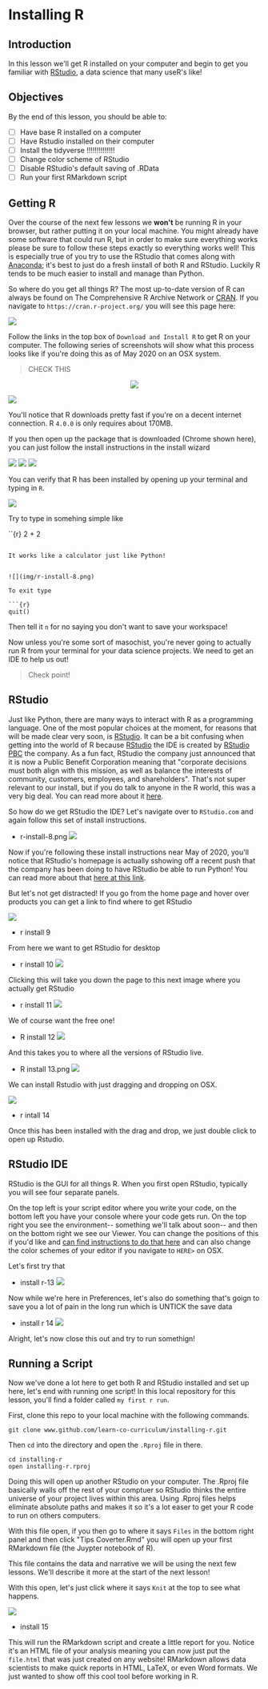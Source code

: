 # Installing R 

## Introduction

In this lesson we'll get R installed on your computer and begin to get you familiar with [RStudio](https://rstudio.com/), a data science that many useR's like! 

## Objectives

By the end of this lesson, you should be able to:

* [ ] Have base R installed on a computer
* [ ] Have Rstudio installed on their computer
* [ ] Install the tidyverse !!!!!!!!!!!!!! 
* [ ] Change color scheme of RStudio 
* [ ] Disable RStudio's default saving of .RData 
* [ ] Run your first RMarkdown script

## Getting R 

Over the course of the next few lessons we **won't** be running R in your browser, but rather putting it on your local machine.
You might already have some software that could run R, but in order to make sure everything works please be sure to follow these steps exactly so everything works well!
This is especially true of you try to use the RStudio that comes along with [Anaconda](https://www.anaconda.com/); it's best to just do a fresh iinstall of both R and RStudio.
Luckily R tends to be much easier to install and manage than Python. 

So where do you get all things R?
The most up-to-date version of R can always be found on The Comprehensive R Archive Network or [CRAN](https://cran.r-project.org/).
If you navigate to `https://cran.r-project.org/` you will see this page here:

![](img/r-install-1.png)

Follow the links in the top box of `Download and Install R` to get R on your computer.
The following series of screenshots will show what this process looks like if you're doing this as of May 2020 on an OSX system. 

> CHECK THIS 

<div style="text-align:center"><img src="img/r-install-2.png" /></div>

![](img/r-install-3.png)

You'll notice that R downloads pretty fast if you're on a decent internet connection.
R `4.0.0` is only requires about 170MB. 

If you then open up the package that is downloaded (Chrome shown here), you can just follow the install instructions in the install wizard 


![](img/r-install-4.png)
![](img/r-install-5.png)
![](img/r-install-6.png)

You can verify that R has been installed by opening up your terminal and typing in `R`.

![](img/r-install-7.png)

Try to type in somehing simple like 


``{r}
2 + 2
```

It works like a calculator just like Python! 


![](img/r-install-8.png)

To exit type 

```{r}
quit()
```

Then tell it `n` for no saying you don't want to save your workspace! 

Now unless you're some sort of masochist, you're never going to actually run R from your terminal for your data science projects. 
We need to get an IDE to help us out!

> Check point!

## RStudio

Just like Python, there are many ways to interact with R as a programming language.
One of the most popular choices at the moment, for reasons that will be made clear very soon, is [RStudio]().
It can be a bit confusing when getting into the world of R because [RStudio]() the IDE is created by [RStudio PBC]() the company.
As a fun fact, RStudio the company just announced that it is now a Public Benefit Corporation meaning that "corporate decisions must both align with this mission, as well as balance the interests of community, customers, employees, and shareholders".
That's not super relevant to our install, but if you do talk to anyone in the R world, this was a very big deal.
You can read more about it [here](https://blog.rstudio.com/2020/01/29/rstudio-pbc/). 

So how do we get RStudio the IDE?
Let's navigate over to `RStudio.com` and again follow this set of install instructions.

* r-install-8.png 
![](img/r-install-7.png)

Now if you're following these install instructions near May of 2020, you'll notice that RStudio's homepage is actually sshowing off a recent push that the company has been doing to have RStudio be able to run Python!
You can read more about that [here at this link](https://blog.rstudio.com/2020/04/02/rstudio-connect-1-8-2/).

But let's not get distracted! 
If you go from the home page and hover over products you can get a link to find where to get RStudio

![](img/r-install-7.png)
* r install 9 

From here we want to get RStudio for desktop 

* r install 10
![](img/r-install-7.png)

Clicking this will take you down the page to this next image where you actually get RStudio

* r install 11
![](img/r-install-7.png)

We of course want the free one!

* R install 12 
![](img/r-install-7.png)

And this takes you to where all the versions of RStudio live.

* R install 13.png
![](img/r-install-7.png)

We can install Rstudio with just dragging and dropping on OSX.


![](img/r-install-7.png)
* r intall 14

Once this has been installed with the drag and drop, we just double click to open up Rstudio.

## RStudio IDE 

RStudio is the GUI for all things R.
When you first open RStudio, typically you will see four separate panels.

On the top left is your script editor where you write your code, on the bottom left you have your console where your code gets run.
On the top right you see the environment-- something we'll talk about soon-- and then on the bottom right we see our Viewer. 
You can change the positions of this if you'd like and [can find instructions to do that here]() and can also change the color schemes of your editor if you navigate to `HERE>` on OSX.

Let's first try that 

* install r-13
![](img/r-install-7.png)

Now while we're here in Preferences, let's also do something that's goign to save you a lot of pain in the long run which is UNTICK the save data 

* install r 14
![](img/r-install-7.png)

Alright, let's now close this out and try to run somethign!

## Running a Script

Now we've done a lot here to get both R and RStudio installed and set up here, let's end with running one script!
In this local repository for this lesson, you'll find a folder called `my first r run`.

First, clone this repo to your local machine with the following commands.

```
git clone www.github.com/learn-co-curriculum/installing-r.git
```

Then `cd` into the directory and open the `.Rproj` file in there.

```
cd installing-r
open installing-r.rproj
```

Doing this will open up another RStudio on your computer.
The .Rproj file basically walls off the rest of your comptuer so RStudio thinks the entire universe of your project lives within this area.
Using .Rproj files helps eliminate absolute paths and makes it so it's a lot easer to get your R code to run on others computers.

With this file open, if you then go to where it says `Files` in the bottom right panel and then click "Tips Coverter.Rmd" you will open up your first RMarkdown file (the Juypter notebook of R).


This file contains the data and narrative we will be using the next few lessons.
We'll describe it more at the start of the next lesson!

With this open, let's just click where it says `Knit` at the top to see what happens.

![](img/r-install-7.png)
* install 15

This will run the RMarkdown script and create a little report for you. 
Notice it's an HTML file of your analysis meaning you can now just put the `file.html` that was just created on any website! 
RMarkdown allows data scientists to make quick reports in HTML, LaTeX, or even Word formats.
We just wanted to show off this cool tool before working in R. 




 
